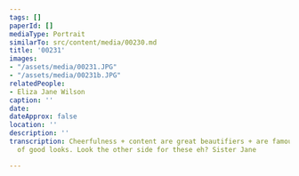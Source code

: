 ```yaml
---
tags: []
paperId: []
mediaType: Portrait
similarTo: src/content/media/00230.md
title: '00231'
images:
- "/assets/media/00231.JPG"
- "/assets/media/00231b.JPG"
relatedPeople:
- Eliza Jane Wilson
caption: ''
date: 
dateApprox: false
location: ''
description: ''
transcription: Cheerfulness + content are great beautifiers + are famous preservers
  of good looks. Look the other side for these eh? Sister Jane

---
```

